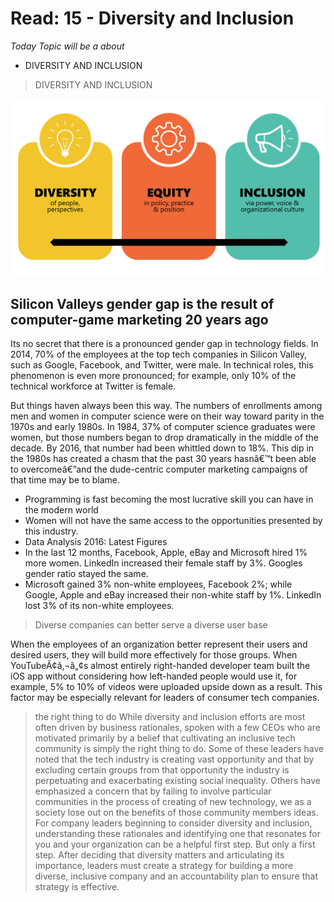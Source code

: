 # Read: 15 - Diversity and Inclusion

*Today Topic will be a about*
-  DIVERSITY AND INCLUSION


>  DIVERSITY AND INCLUSION

 ![image](images/Diversity&Inclusion.png)

## Silicon Valleys gender gap is the result of computer-game marketing 20 years ago


Its no secret that there is a pronounced gender gap in technology fields. In 2014, 70% of the employees at the top tech companies in Silicon Valley, such as Google, Facebook, and Twitter, were male. In technical roles, this phenomenon is even more pronounced; for example, only 10% of the technical workforce at Twitter is female.

But things haven always been this way. The numbers of enrollments among men and women in computer science were on their way toward parity in the 1970s and early 1980s. In 1984, 37% of computer science graduates were women, but those numbers began to drop dramatically in the middle of the decade. By 2016, that number had been whittled down to 18%. This dip in the 1980s has created a chasm that the past 30 years hasnâ€™t been able to overcomeâ€”and the dude-centric computer marketing campaigns of that time may be to blame.

-  Programming is fast becoming the most lucrative skill you can have in the modern world
-  Women will not have the same access to the opportunities presented by this industry.
-  Data Analysis 2016: Latest Figures
-  In the last 12 months, Facebook, Apple, eBay and Microsoft hired 1% more women. LinkedIn increased their female staff by 3%. Googles gender ratio stayed the same.
-  Microsoft gained 3% non-white employees, Facebook 2%; while Google, Apple and eBay increased their non-white staff by 1%. LinkedIn lost 3% of its non-white employees.

> Diverse companies can better serve a diverse user base 

When the employees of an organization better represent their users and desired users, they will build more effectively for those groups. When YouTubeÃ¢â‚¬â„¢s almost entirely right-handed developer team built the iOS app without considering how left-handed people would use it, for example, 5% to 10% of videos were uploaded upside down as a result. This factor may be especially relevant for leaders of consumer tech companies.
> the right thing to do 
While diversity and inclusion efforts are most often driven by business rationales, spoken with a few CEOs who are motivated primarily by a belief that cultivating an inclusive tech community is simply the right thing to do.
Some of these leaders have noted that the tech industry is creating vast opportunity and that by excluding certain groups from that opportunity the industry is perpetuating and exacerbating existing social inequality. Others have emphasized a concern that by failing to involve particular communities in the process of creating of new technology, we as a society lose out on the benefits of those community members ideas. 
For company leaders beginning to consider diversity and inclusion, understanding these rationales and identifying one that resonates for you and your organization can be a helpful first step.
But only a first step. After deciding that diversity matters and articulating its importance, leaders must create a strategy for building a more diverse, inclusive company and an accountability plan to ensure that strategy is effective.




